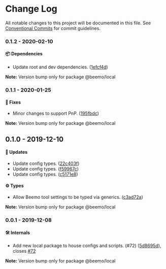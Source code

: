 # Change Log

All notable changes to this project will be documented in this file.
See [Conventional Commits](https://conventionalcommits.org) for commit guidelines.

### 0.1.2 - 2020-02-10

#### 📦 Dependencies

- Update root and dev dependencies. ([1efcf4d](https://github.com/beemojs/beemo/commit/1efcf4d))

**Note:** Version bump only for package @beemo/local





### 0.1.1 - 2020-01-25

#### 🐞 Fixes

- Minor changes to support PnP. ([195fbdc](https://github.com/beemojs/beemo/commit/195fbdc))

**Note:** Version bump only for package @beemo/local





## 0.1.0 - 2019-12-10

#### 🚀 Updates

- Update config types. ([22c403f](https://github.com/beemojs/beemo/commit/22c403f))
- Update config types. ([f59967c](https://github.com/beemojs/beemo/commit/f59967c))
- Update config types. ([c5171e8](https://github.com/beemojs/beemo/commit/c5171e8))

#### ⚙️ Types

- Allow Beemo tool settings to be typed via generics. ([c3ad72a](https://github.com/beemojs/beemo/commit/c3ad72a))

**Note:** Version bump only for package @beemo/local





### 0.0.1 - 2019-12-08

#### 🛠 Internals

- Add new local package to house configs and scripts. (#72) ([5d8695d](https://github.com/beemojs/beemo/commit/5d8695d)), closes [#72](https://github.com/beemojs/beemo/issues/72)

**Note:** Version bump only for package @beemo/local
